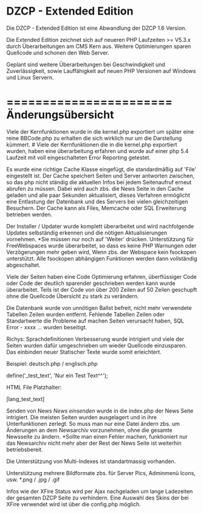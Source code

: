 DZCP - Extended Edition
=======================

Die DZCP - Extended Edition ist eine Abwandlung der DZCP 1.6 Version.

Die Extended Edition zeichnet sich auf neueren PHP Laufzeiten >= V5.3.x durch Überarbeitungen am CMS Kern aus.
Weitere Optimierungen sparen Quellcode und schonen den Web Server.

Geplant sind weitere Überarbeitungen bei Geschwindigkeit und Zuverlässigkeit, sowie Lauffähigkeit auf neuen PHP Versionen auf Windows und Linux Servern.

=======================
Änderungsübersicht
=======================

Viele der Kernfunktionen wurde in die kernel.php exportiert um später eine reine BBCode.php zu erhalten die sich wirklich nur um die Darstellung kümmert. #
Viele der Kernfunktionen die in die kernel.php exportiert wurden, haben eine überarbeitung erfahren und wurde auf einer php 5.4 Laufzeit mit voll eingeschalteten Error Reporting getestet.

Es wurde eine richtige Cache Klasse eingefügt, die standardmäßig auf 'File'  eingestellt ist. 
Der Cache speichert Seiten und Server antworten zwischen, so das php nicht ständig die aktuellen Infos bei jedem Seitenaufruf erneut abrufen zu müssen.
Dabei wird auch zbs. die News Seite in den Cache geladen und alle paar Sekunden aktualisiert, dieses Verfahren ermöglicht eine Entlastung der Datenbank und des Servers bei vielen gleichzeitigen Besuchern.
Der Cache kann als Files, Memcache oder SQL Erweiterung betrieben werden. 

Der Installer / Updater wurde komplett überarbeitet und wird nachfolgende Updates selbständig erkennen und die nötigen Aktualisierungen vornehmen. *Sie müssen nur noch auf 'Weiter' drücken.
Unterstützung für FreeWebspaces wurde überarbeitet, so dass es keine PHP Warnungen oder Verzögerungen mehr geben wird, Wenn zbs. der Webspace kein fsockopen unterstützt.
Alle fsockopen abhängigen Funktionen werden dann vollständig abgeschaltet.

Viele der Seiten haben eine Code Optimierung erfahren, überflüssiger Code oder Code der deutlich sparender geschrieben werden kann wurde überarbeitet.
Teils ist der Code von über 200 Zeilen auf 50 Zeilen geschupft ohne die Quellcode Übersicht zu stark zu verändern.

Die Datenbank wurde von unnötigen Ballst befreit, nicht mehr verwendete Tabellen Zeilen wurden entfernt.
Fehlende Tabellen Zeilen oder Standartwerte die Probleme auf machen Seiten verursacht haben, SQL Error - xxxx ... wurden beseitigt.

Richys: Sprachdefinitionen Verbesserung wurde intrigiert und viele der Seiten wurden dafür umgeschrieben um wieder Quellcode einzusparen.
Das einbinden neuer Statischer Texte wurde somit erleichtert. 

Beispiel:
deutsch.php / englisch.php

define('_test_text', 'Nur ein Test Text^^');

HTML File Platzhalter:

[lang_test_text]

Senden von News *News einsenden* wurde in die index.php der News Seite intrigiert.
Die meisten Seiten wurden ausgelagert und in ihre Unterfunktionen zerlegt.
So muss man nur eine Datei ändern zbs. um Änderungen an dem Newsarchiv vorzunehmen, ohne die gesamte Newsseite zu ändern.
*Sollte man einen Fehler machen, funktioniert nur das Newsarchiv nicht mehr aber der Rest der News Seite ist weiterhin betriebsbereit. 

Die Unterstützung von Multi-Indexes ist standartmassig vorhanden.

Unterstützung mehrere Bildformate zbs. für Server Pics, Adminmenü Icons, usw.
*.png / .jpg / .gif

Infos wie der XFire Status wird per Ajax nachgeladen um lange Ladezeiten der gesamten DZCP Seite zu verhindern.
Eine Auswahl des Skins der bei XFire verwendet wird ist über die config.php möglich.